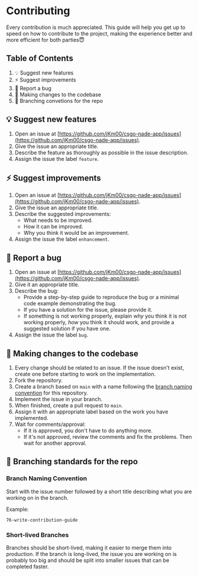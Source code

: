 # Contributing

Every contribution is much appreciated. This guide will help you get up to speed on how to contribute to the project, making the experience better and more efficient for both parties😇

## Table of Contents

1. 💡 Suggest new features
2. ⚡ Suggest improvements
3. 🐛 Report a bug
4. 📝 Making changes to the codebase
5. 🌿 Branching convetions for the repo

## 💡 Suggest new features

1. Open an issue at [https://github.com/jKm00/csgo-nade-app/issues](https://github.com/jKm00/csgo-nade-app/issues).
2. Give the issue an appropriate title.
3. Describe the feature as thoroughly as possible in the issue description.
4. Assign the issue the label `feature`.

## ⚡ Suggest improvements

1. Open an issue at [https://github.com/jKm00/csgo-nade-app/issues](https://github.com/jKm00/csgo-nade-app/issues).
2. Give the issue an appropriate title.
3. Describe the suggested improvements:
   - What needs to be improved.
   - How it can be improved.
   - Why you think it would be an improvement.
4. Assign the issue the label `enhancement`.

## 🐛 Report a bug

1. Open an issue at [https://github.com/jKm00/csgo-nade-app/issues](https://github.com/jKm00/csgo-nade-app/issues).
2. Give it an appropriate title.
3. Describe the bug:
   - Provide a step-by-step guide to reproduce the bug or a minimal code example demonstrating the bug.
   - If you have a solution for the issue, please provide it.
   - If something is not working properly, explain <em>why</em> you think it is not working properly, <em>how</em> you think it should work, and provide a suggested solution if you have one.
4. Assign the issue the label `bug`.

## 📝 Making changes to the codebase

1. Every change should be related to an issue. If the issue doesn't exist, create one before starting to work on the implementation.
2. Fork the repository.
3. Create a branch based on `main` with a name following the [branch naming convention](#branch-naming) for this repository.
4. Implement the issue in your branch.
5. When finished, create a pull request to `main`.
6. Assign it with an appropriate label based on the work you have implemented.
7. Wait for comments/approval:
   - If it is approved, you don't have to do anything more.
   - If it's not approved, review the comments and fix the problems. Then wait for another approval.

## 🌿 Branching standards for the repo

<h3 id="branch-naming">Branch Naming Convention</h3>

Start with the issue number followed by a short title describing what you are working on in the branch.

Example:

```
76-write-contribution-guide
```

### Short-lived Branches

Branches should be short-lived, making it easier to merge them into production. If the branch is long-lived, the issue you are working on is probably too big and should be split into smaller issues that can be completed faster.
